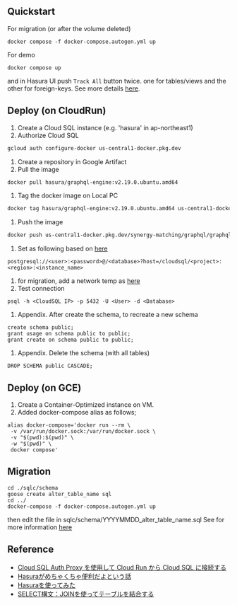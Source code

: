 ## Quickstart
For migration (or after the volume deleted)
```
docker compose -f docker-compose.autogen.yml up
```

For demo
```
docker compose up
```

and in Hasura UI push `Track All` button twice. one for tables/views and the other for foreign-keys. See more details [here](https://hasura.io/docs/latest/schema/postgres/using-existing-database/).

## Deploy (on CloudRun)
 1. Create a Cloud SQL instance (e.g. 'hasura' in ap-northeast1)
 1. Authorize Cloud SQL
```bash
gcloud auth configure-docker us-central1-docker.pkg.dev
```
 1. Create a repository in Google Artifact
 1. Pull the image
```bash
docker pull hasura/graphql-engine:v2.19.0.ubuntu.amd64
```
 1. Tag the docker image on Local PC
```bash
docker tag hasura/graphql-engine:v2.19.0.ubuntu.amd64 us-central1-docker.pkg.dev/synergy-matching/graphql/graphql-engine
```
 1. Push the image
```bash
docker push us-central1-docker.pkg.dev/synergy-matching/graphql/graphql-engine
```
 1. Set as following based on [here](https://github.com/hasura/graphql-engine/issues/2673#issuecomment-545182529)
  ```
  postgresql://<user>:<password>@/<database>?host=/cloudsql/<project>:<region>:<instance_name>
  ```
 1. for migration, add a network temp as [here](https://cloud.google.com/sql/docs/postgres/configure-ip)
 2. Test connection
  ```
  psql -h <CloudSQL IP> -p 5432 -U <User> -d <Database>
  ```
 1. Appendix. After create the schema, to recreate a new schema
  ```
  create schema public;
  grant usage on schema public to public;
  grant create on schema public to public;
  ```

  1. Appendix. Delete the schema (with all tables)
  ```
  DROP SCHEMA public CASCADE;
  ```

## Deploy (on GCE)
 1. Create a Container-Optimized instance on VM.
 2. Added docker-compose alias as follows;
 ```
 alias docker-compose='docker run --rm \
  -v /var/run/docker.sock:/var/run/docker.sock \
  -v "$(pwd):$(pwd)" \
  -w "$(pwd)" \
  docker compose'
 ```

## Migration
```
cd ./sqlc/schema
goose create alter_table_name sql
cd ../
docker-compose -f docker-compose.autogen.yml up
```
then edit the file in sqlc/schema/YYYYMMDD_alter_table_name.sql
See for more information [here](https://github.com/pressly/goose)


## Reference
 - [Cloud SQL Auth Proxy を使用して Cloud Run から Cloud SQL に接続する](https://blog.g-gen.co.jp/entry/from-cloudrun-to-cloud-sql-with-auth-proxy)
 - [Hasuraがめちゃくちゃ便利だよという話](https://qiita.com/maaz118/items/9e198ea91ad8fc624491)
 - [Hasuraを使ってみた](https://qiita.com/kyamamoto9120/items/e0f3f15dac9ff532e202)
 - [SELECT構文：JOINを使ってテーブルを結合する](https://rfs.jp/sb/sql/s03/03_3.html)
